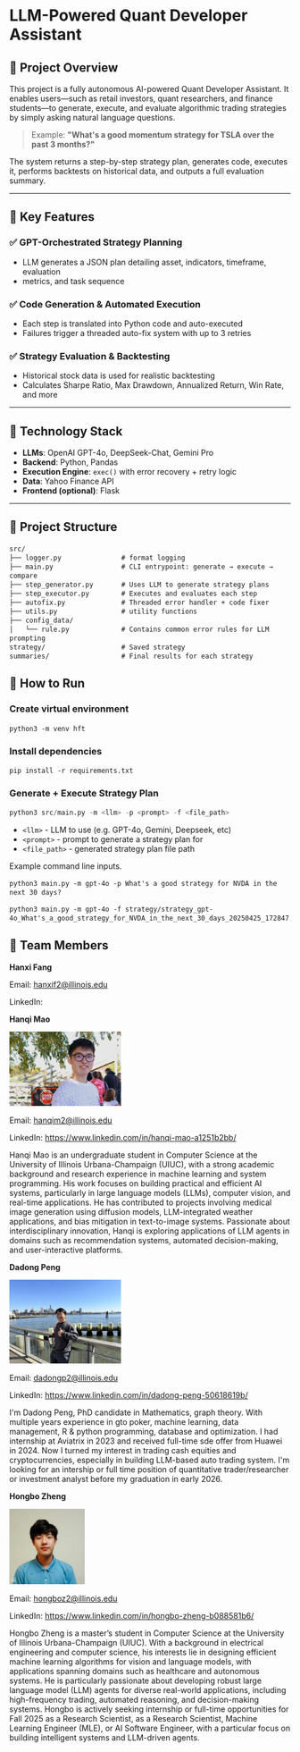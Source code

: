 # LLM-Powered Quant Developer Assistant

## 🧠 Project Overview

This project is a fully autonomous AI-powered Quant Developer Assistant. It
enables users—such as retail investors, quant researchers, and finance
students—to generate, execute, and evaluate algorithmic trading strategies by
simply asking natural language questions.

> Example:
> **"What's a good momentum strategy for TSLA over the past 3 months?"**

The system returns a step-by-step strategy plan, generates code, executes it,
performs backtests on historical data, and outputs a full evaluation summary.

---

## 🚀 Key Features

### ✅ GPT-Orchestrated Strategy Planning
- LLM generates a JSON plan detailing asset, indicators, timeframe, evaluation
- metrics, and task sequence

### ✅ Code Generation & Automated Execution
- Each step is translated into Python code and auto-executed
- Failures trigger a threaded auto-fix system with up to 3 retries

### ✅ Strategy Evaluation & Backtesting
- Historical stock data is used for realistic backtesting
- Calculates Sharpe Ratio, Max Drawdown, Annualized Return, Win Rate, and more

---

## 🧱 Technology Stack

- **LLMs**: OpenAI GPT-4o, DeepSeek-Chat, Gemini Pro
- **Backend**: Python, Pandas
- **Execution Engine**: `exec()` with error recovery + retry logic
- **Data**: Yahoo Finance API
- **Frontend (optional)**: Flask

---

## 📂 Project Structure
```
src/
├── logger.py               # format logging
├── main.py                 # CLI entrypoint: generate → execute → compare
├── step_generator.py       # Uses LLM to generate strategy plans
├── step_executor.py        # Executes and evaluates each step
├── autofix.py              # Threaded error handler + code fixer
├── utils.py                # utility functions
├── config_data/
│   └── rule.py             # Contains common error rules for LLM prompting
strategy/                   # Saved strategy
summaries/                  # Final results for each strategy

```
## 🚀 How to Run

### Create virtual environment

```
python3 -m venv hft
```

### Install dependencies

``` 
pip install -r requirements.txt 
```

### Generate + Execute Strategy Plan

``` python
python3 src/main.py -m <llm> -p <prompt> -f <file_path> 
```

- `<llm>` - LLM to use (e.g. GPT-4o, Gemini, Deepseek, etc)
- `<prompt>` - prompt to generate a strategy plan for
- `<file_path>` - generated strategy plan file path

Example command line inputs.
```
python3 main.py -m gpt-4o -p What's a good strategy for NVDA in the next 30 days?
```

```
python3 main.py -m gpt-4o -f strategy/strategy_gpt-4o_What's_a_good_strategy_for_NVDA_in_the_next_30_days_20250425_172847.json
```

## 👥 Team Members

**Hanxi Fang**

Email: hanxif2@illinois.edu

LinkedIn:

**Hanqi Mao**

<img src="assets/andy_image.png" alt="Andy Image" width="200"/><br/>

Email: hanqim2@illinois.edu

LinkedIn: https://www.linkedin.com/in/hanqi-mao-a1251b2bb/

Hanqi Mao is an undergraduate student in Computer Science at the University of Illinois Urbana-Champaign (UIUC), with a strong academic background and research experience in machine learning and system programming. His work focuses on building practical and efficient AI systems, particularly in large language models (LLMs), computer vision, and real-time applications. He has contributed to projects involving medical image generation using diffusion models, LLM-integrated weather applications, and bias mitigation in text-to-image systems. Passionate about interdisciplinary innovation, Hanqi is exploring applications of LLM agents in domains such as recommendation systems, automated decision-making, and user-interactive platforms.

**Dadong Peng**

<img src="assets/dadong_peng.jpeg" alt="dadong Image" width="200"/><br/>

Email: dadongp2@illinois.edu

LinkedIn: https://www.linkedin.com/in/dadong-peng-50618619b/

I'm Dadong Peng, PhD candidate in Mathematics, graph theory. With multiple years experience in gto poker, machine learning, data management, R & python programming, database and optimization. I had internship at Aviatrix in 2023 and received full-time sde offer from Huawei in 2024. Now I turned my interest in trading cash equities and cryptocurrencies, especially in building LLM-based auto trading system. I'm looking for an intership or full time position of quantitative trader/researcher or investment analyst before my graduation in early 2026.


**Hongbo Zheng**

<img src="assets/hongbo.jpeg" alt="icon" width="135"/><br/>

Email: hongboz2@illinois.edu

LinkedIn: https://www.linkedin.com/in/hongbo-zheng-b088581b6/

Hongbo Zheng is a master’s student in Computer Science at the University of
Illinois Urbana-Champaign (UIUC). With a background in electrical engineering
and computer science, his interests lie in designing efficient machine learning
algorithms for vision and language models, with applications spanning domains
such as healthcare and autonomous systems. He is particularly passionate about
developing robust large language model (LLM) agents for diverse real-world
applications, including high-frequency trading, automated reasoning, and
decision-making systems. Hongbo is actively seeking internship or full-time
opportunities for Fall 2025 as a Research Scientist, as a Research Scientist,
Machine Learning Engineer (MLE), or AI Software Engineer, with a particular
focus on building intelligent systems and LLM-driven agents.